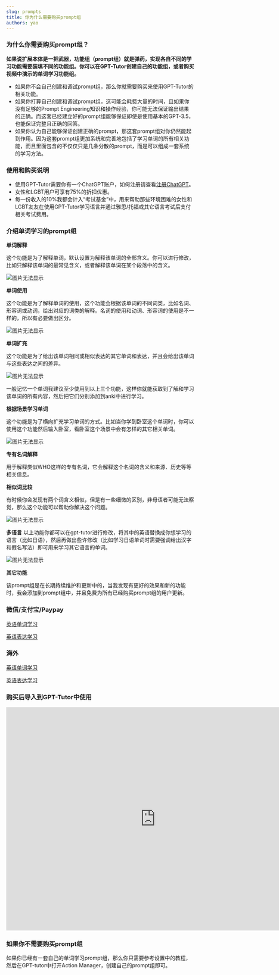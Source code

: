 ```yaml
---
slug: prompts
title: 你为什么需要购买prompt组
authors: yao
---
```


### 为什么你需要购买prompt组？

**如果说扩展本体是一把武器，功能组（prompt组）就是弹药，实现各自不同的学习功能需要装填不同的功能组。你可以在GPT-Tutor创建自己的功能组，或者购买视频中演示的单词学习功能组。**

- 如果你不会自己创建和调试prompt组，那么你就需要购买来使用GPT-Tutor的相关功能。
- 如果你打算自己创建和调试prompt组，这可能会耗费大量的时间，且如果你没有足够的Prompt Engineering知识和操作经验，你可能无法保证输出结果的正确。而这套已经建立好的prompt组能够保证即使是使用基本的GPT-3.5，也能保证完整且正确的回答。
- 如果你认为自己能够保证创建正确的prompt，那这套prompt组对你仍然能起到作用。因为这套prompt组更加系统和完善地包括了学习单词的所有相关功能，而且里面包含的不仅仅只是几条分散的prompt，而是可以组成一套系统的学习方法。

### 使用和购买说明
- 使用GPT-Tutor需要你有一个ChatGPT账户，如何注册请查看[注册ChatGPT](https://chatgptzhanghao.com/#:~:text=%E6%B3%A8%E5%86%8CChatGPT%20%E8%B4%A6%E5%8F%B7,-%E6%B3%A8%E5%86%8AChatGPT%E8%BF%99&text=%E6%89%93%E5%BC%80%E5%AE%98%E6%96%B9%E6%B3%A8%E5%86%8C%20https%3A%2F%2F,%E9%AA%8C%E8%AF%81%E6%8C%89%E9%92%AE%E5%AE%8C%E6%88%90%E9%82%AE%E7%AE%B1%E9%AA%8C%E8%AF%81)。
- 女性和LGBT用户可享有75%的折扣优惠。
- 每一份收入的10%我都会计入“考试基金”中，用来帮助那些环境困难的女性和LGBT友友在使用GPT-Tutor学习语言并通过雅思/托福或其它语言考试后支付相关考试费用。

### 介绍单词学习的prompt组

**单词解释**

这个功能是为了解释单词，默认设置为解释该单词的全部含义。你可以进行修改，比如只解释该单词的最常见含义，或者解释该单词在某个段落中的含义。

![图片无法显示](gpt-tutor-explainword.gif)




**单词使用**

这个功能是为了解释单词的使用，这个功能会根据该单词的不同词类，比如名词、形容词或动词，给出对应的词类的解释。名词的使用和动词、形容词的使用是不一样的，所以有必要做出区分。

![图片无法显示](gpt_tutor_4.png)

**单词扩充**

这个功能是为了给出该单词相同或相似表达的其它单词和表达，并且会给出该单词与这些表达之间的差异。

![图片无法显示](gpt_tutor_3.png)

一般记忆一个单词我建议至少使用到以上三个功能，这样你就能获取到了解和学习该单词的所有内容，然后把它们分别添加到anki中进行学习。

**根据场景学习单词**

这个功能是为了横向扩充学习单词的方式。比如当你学到卧室这个单词时，你可以使用这个功能然后输入卧室，看卧室这个场景中会有怎样的其它相关单词。

![图片无法显示](gpt_tutor_5.png)

**专有名词解释**

用于解释类似WHO这样的专有名词，它会解释这个名词的含义和来源、历史等等相关信息。

**相似词比较**

有时候你会发现有两个词含义相似，但是有一些细微的区别，非母语者可能无法察觉，那么这个功能可以帮助你解决这个问题。

![图片无法显示](gpt_tutor_9.png)

**多语言**
以上功能你都可以在gpt-tutor进行修改，将其中的英语替换成你想学习的语言（比如日语），然后再做出些许修改（比如学习日语单词时需要强调给出汉字和假名写法）即可用来学习其它语言的单词。

![图片无法显示](gpt_tutor_2.png)

**其它功能**

该prompt组是在长期持续维护和更新中的，当我发现有更好的效果和新的功能时，我会添加到prompt组中，并且免费为所有已经购买prompt组的用户更新。

### 微信/支付宝/Paypay

[英语单词学习](https://afdian.net/item/38891628719e11ee964c52540025c377)

[英语表达学习](https://afdian.net/item/7b9a84c87cdf11eeb0195254001e7c00)

### 海外

[英语单词学习](https://www.patreon.com/yaoyaoyao/shop/english-learning-prompt-group-discount-39072?source=storefront)

[英语表达学习](https://www.patreon.com/yaoyaoyao/shop/ying-yu-biao-da-xue-xi-promptzu-nu-xing-53654?source=storefront)

### 购买后导入到GPT-Tutor中使用

<iframe width="800" height="600" src="https://www.youtube.com/embed/4Z3L53D9ApE" title="YouTube video player" frameborder="0" allow="accelerometer; autoplay; clipboard-write; encrypted-media; gyroscope; picture-in-picture; web-share" allowfullscreen="true"></iframe>

### 如果你不需要购买prompt组

如果你已经有一套自己的单词学习prompt组，那么你只需要参考设置中的教程，然后在GPT-tutor中打开Action Manager，创建自己的prompt组即可。